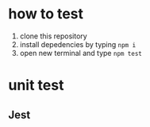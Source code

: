 # how to test
1. clone this repository
2. install depedencies by typing `npm i`
3. open new terminal and type `npm test`

# unit test
## Jest
